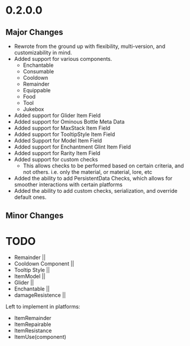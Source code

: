 # 0.2.0.0

## Major Changes

- Rewrote from the ground up with flexibility, multi-version, and customizability in mind.
- Added support for various components.
    - Enchantable
    - Consumable
    - Cooldown
    - Remainder
    - Equippable
    - Food
    - Tool
    - Jukebox
- Added support for Glider Item Field
- Added support for Ominous Bottle Meta Data
- Added support for MaxStack Item Field
- Added support for TooltipStyle Item Field
- Added Support for Model Item Field
- Added support for Enchantment Glint Item Field
- Added support for Rarity Item Field
- Added support for custom checks
    - This allows checks to be performed based on certain criteria, and not others. i.e. only the
      material, or material, lore, etc
- Added the ability to add PersistentData Checks, which allows for smoother interactions with
  certain platforms
- Added the ability to add custom checks, serialization, and override default ones.

## Minor Changes

# TODO

- Remainder ||
- Cooldown Component ||
- Tooltip Style ||
- ItemModel ||
- Glider ||
- Enchantable ||
- damageResistence ||

Left to implement in platforms:

- ItemRemainder
- ItemRepairable
- ItemResistance
- ItemUse(component)